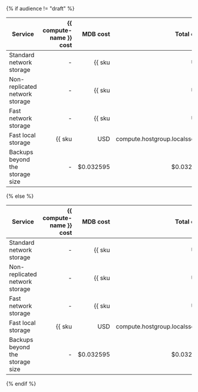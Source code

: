 {% if audience != "draft" %}

| Service | {{ compute-name }}<br/>cost | MDB cost | Total cost |
|---------------------------------|---------------------------------------------------------:|---------------------------------------------------------------------------:|---------------------------------------------------------------------------:|
| Standard network storage | - | {{ sku|USD|mdb.cluster.network-hdd.mysql|month|string }} | {{ sku|USD|mdb.cluster.network-hdd.mysql|month|string }} |
| Non-replicated network storage | - | {{ sku|USD|mdb.cluster.network-ssd-nonreplicated.mysql|month|string }} | {{ sku|USD|mdb.cluster.network-ssd-nonreplicated.mysql|month|string }} |
| Fast network storage | - | {{ sku|USD|mdb.cluster.network-nvme.mysql|month|string }} | {{ sku|USD|mdb.cluster.network-nvme.mysql|month|string }} |
| Fast local storage | {{ sku|USD|compute.hostgroup.localssd.v1|month|string }} | $0.053974 | {{ sku|USD|mdb.cluster.local-nvme.mysql|month|string }} |
| Backups beyond the storage size | - | $0.032595 | $0.032595 |

{% else %}

| Service | {{ compute-name }}<br/>cost | MDB cost | Total cost |
|---------------------------------|---------------------------------------------------------:|---------------------------------------------------------------------------:|---------------------------------------------------------------------------:|
| Standard network storage | - | {{ sku|USD|mdb.cluster.network-hdd.mysql|month|string }} | {{ sku|USD|mdb.cluster.network-hdd.mysql|month|string }} |
| Non-replicated network storage | - | {{ sku|USD|mdb.cluster.network-ssd-nonreplicated.mysql|month|string }} | {{ sku|USD|mdb.cluster.network-ssd-nonreplicated.mysql|month|string }} |
| Fast network storage | - | {{ sku|USD|mdb.cluster.network-nvme.mysql|month|string }} | {{ sku|USD|mdb.cluster.network-nvme.mysql|month|string }} |
| Fast local storage | {{ sku|USD|compute.hostgroup.localssd.v1|month|string }} | {{ sku|USD|mdb.cluster.local-nvme.mysql.dedicated|month|string }} | {{ sku|USD|mdb.cluster.local-nvme.mysql|month|string }} |
| Backups beyond the storage size | - | $0.032595 | $0.032595 |

{% endif %}
